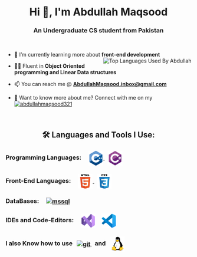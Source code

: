 <h1 align="center">Hi 👋, I'm Abdullah Maqsood </h1>
<h3 align="center">An Undergraduate CS student from Pakistan</h3> &nbsp;


- 🌱 I’m currently learning more about **front-end development** <img align="right" src="https://github-readme-stats.vercel.app/api/top-langs?username=itsabdullahmaqsood&show_icons=true&locale=en&layout=compact" alt="Top Languages Used By Abdullah" />

- 👨‍💻 Fluent in **Object Oriented programming and Linear Data structures** 
  
- 📫 You can reach me @ **AbdullahMaqsood.inbox@gmail.com**

- 💬 Want to know more about me? Connect with me on my &nbsp;<a href="https://linkedin.com/in/abdullahmaqsood321" target="blank" title="LinkedIn"><img src="https://raw.githubusercontent.com/rahuldkjain/github-profile-readme-generator/master/src/images/icons/Social/linked-in-alt.svg" alt="abdullahmaqsood321" width="17" /></a>

&nbsp;

<h2 align="center">🛠 Languages and Tools I Use:</h2>
<h3 align="left">
Programming Languages: 
&nbsp;&nbsp;&nbsp;
<a href="https://www.w3schools.com/cpp/" target="_blank" rel="noreferrer" title="C++"> <img align="center" src="https://raw.githubusercontent.com/devicons/devicon/master/icons/cplusplus/cplusplus-original.svg" alt="cplusplus" width="40" height="40"/> </a>
&nbsp;
<a href="https://www.w3schools.com/cs/" target="_blank" rel="noreferrer" title="C#"> <img align="center" src="https://raw.githubusercontent.com/devicons/devicon/master/icons/csharp/csharp-original.svg" alt="csharp" width="40" height="40"/> </a>
</h3>
<h3>
Front-End Languages: 
&nbsp;&nbsp;&nbsp;   
<a href="https://www.w3.org/html/" target="_blank" rel="noreferrer" title="HTML"> <img align="center" src="https://raw.githubusercontent.com/devicons/devicon/master/icons/html5/html5-original-wordmark.svg" alt="html5" width="40" height="40"/> </a>    
&nbsp;
<a href="https://www.w3schools.com/css/" target="_blank" rel="noreferrer" title="CSS"> <img align="center" src="https://raw.githubusercontent.com/devicons/devicon/master/icons/css3/css3-original-wordmark.svg" alt="css3" width="40" height="40"/> </a>  
</h3>
<h3>
DataBases:
&nbsp;&nbsp;&nbsp; 
<a href="https://www.microsoft.com/en-us/sql-server" target="_blank" rel="noreferrer"> <img align = "center" src="https://www.svgrepo.com/show/303229/microsoft-sql-server-logo.svg" alt="mssql" width="70"/> </a>
</h3>
<h3>
IDEs and Code-Editors:
&nbsp;&nbsp;&nbsp; 
<img align = "center" src="https://github.com/itsAbdullahMaqsood/itsAbdullahMaqsood/blob/main/visual-studio.png" alt="VStudio" width="40"/>
&nbsp;&nbsp;
<img align = "center" src="https://github.com/itsAbdullahMaqsood/itsAbdullahMaqsood/blob/main/visual-studio-code.png" alt="VSCode" width="40"/>
</h3>
<h3>
I also Know how to use 
&nbsp;
<a href="https://git-scm.com/" target="_blank" rel="noreferrer" title="Git & GitHub"> <img align="center" src="https://www.vectorlogo.zone/logos/git-scm/git-scm-icon.svg" alt="git" width="40" height="40"/> </a>
&nbsp;
and
&nbsp;
<a href="https://www.linux.org/" target="_blank" rel="noreferrer" title="Linux OS"> <img align="center" src="https://raw.githubusercontent.com/devicons/devicon/master/icons/linux/linux-original.svg" alt="linux" width="40" height="40"/> </a>   
</h3>
